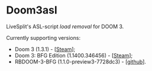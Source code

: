 # Doom3asl
LiveSplit's ASL-script _load removal_ for DOOM 3.

Currently supporting versions:
- Doom 3 (1.3.1) - [[Steam](http://store.steampowered.com/app/9050/)];
- Doom 3: BFG Edition (1.1400.346456) - [[Steam](http://store.steampowered.com/app/208200/)];
- RBDOOM-3-BFG (1.1.0-preview3-7728dc3) - [[github](https://github.com/RobertBeckebans/RBDOOM-3-BFG/releases/tag/1.1.0-preview3)].
